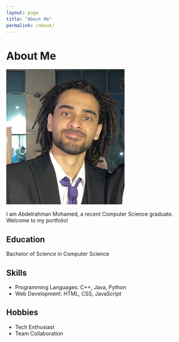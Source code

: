 ```yaml
---
layout: page
title: "About Me"
permalink: /about/
---
```


# About Me

![My Picture](assets/images/pics/Boda.jpeg)

I am Abdelrahman Mohamed, a recent Computer Science graduate. Welcome to my portfolio!

## Education

Bachelor of Science in Computer Science

## Skills

- Programming Languages: C++, Java, Python
- Web Development: HTML, CSS, JavaScript

## Hobbies

- Tech Enthusiast
- Team Collaboration

